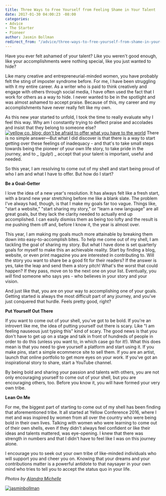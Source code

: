 ```yaml
---
title: Three Ways to Free Yourself from Feeling Shame in Your Talent
date: 2017-01-30 04:00:23 -08:00
categories:
- Advice
- The Starter
- Pioneer
author: Jasmin Bollman
redirect_from: "/advice/three-ways-to-free-yourself-from-shame-in-your-talent/"
---
```


Have you ever felt ashamed of your talent? Like you weren't good enough, like your accomplishments were nothing special, like you just wanted to hide?

Like many creative and entrepreneurial-minded women, you have probably felt the sting of imposter syndrome before. For me, I have been struggling with it my entire career. As a writer who is paid to think creatively and engage with others through social media, I have often used the fact that I work for others as a way to hide. I never wanted to be in the spotlight and was almost ashamed to accept praise. Because of this, my career and my accomplishments have never really felt like my own.

As this new year started to unfold, I took the time to really evaluate why I feel this way. Why am I constantly trying to deflect praise and accolades and insist that they belong to someone else?[![yellow co. blog: don't be afraid to offer what you have to the world](https://yellow-blog-images.imgix.net/2017/01/DSC0520.jpg)](https://yellow-blog-images.imgix.net/2017/01/DSC0520.jpg) There is no simple answer—But what I did discover is that there is a way to start getting over these feelings of inadequacy - and that's to take small steps towards being the pioneer of your own life story, to take pride in the journey, and to _ (gulp!) _ accept that your talent is important, useful and needed.

So this year, I am resolving to come out of my shell and start being proud of who I am and what I have to offer. But how do I start?

**Be a Goal-Getter**

I love the idea of a new year's resolution. It has always felt like a fresh start, with a brand new year stretching before me like a blank slate. The problem I've always had, though, is that I make my goals far too vague. Things like, "start a website,” "start sharing my story,” or "learn a new language” are all great goals, but they lack the clarity needed to actually end up accomplished. I can easily dismiss them as being too lofty and the result is me pushing them off and, before I know it, the year is almost over.

This year, I am making my goals much more attainable by breaking them down into easy-to-accomplish bites. To help me come out of my shell, I am tackling the goal of sharing my story. But what I have done is set quarterly goals for myself to make this an achievable reality. Start by finding a blog, website, or even print magazine you are interested in contributing to. Will the story you want to share be a good fit for their readers? If the answer is yes, take the leap and send them a story pitch! What's the worst that could happen? If they pass, move on to the next one on your list. Eventually, you _will_ find someone who says yes - who believes in your story and your vision.

And just like that, you are on your way to accomplishing one of your goals. Getting started is always the most difficult part of any journey, and you've just conquered that hurdle. Feels pretty good, right?

**Put Yourself Out There**

If you want to come out of your shell, you've got to be bold. If you're an introvert like me, the idea of putting yourself out there is scary. Like "I am feeling nauseous just typing this" kind of scary. The good news is that you don't have to get up on a stage and talk in front of hundreds of people in order to do this (unless you want to, in which case go for it!). What this does mean is that you need to give yourself a platform and start using it. If you make pins, start a simple ecommerce site to sell them. If you are an artist, launch that online portfolio to get more eyes on your work. If you've got an inspirational story to share, start a YouTube channel.

By being bold and sharing your passion and talents with others, you are not only encouraging yourself to come out of your shell, but you are encouraging others, too. Before you know it, you will have formed your very own tribe.

**Lean On Me**

For me, the biggest part of starting to come out of my shell has been finding that aforementioned tribe. It all started at Yellow Conference 2016, where I met and was inspired by women from all over the country who were being bold in their own lives. Talking with women who were learning to come out of their own shells, even if they didn't always feel confident or like their ideas and talents mattered, was eye-opening. I knew that there was strength in numbers and that I didn't have to feel like I was on this journey alone.

I encourage you to seek out your own tribe of like-minded individuals who will support you and cheer you on. Knowing that your dreams and your contributions matter is a powerful antidote to that naysayer in your own mind who tries to tell you to accept the status quo in your life.

_Photos by [Alandra Michelle](http://www.alandramichelle.com/)_

[![jasminbollman](https://yellow-blog-images.imgix.net/2017/01/JASMINBOLLMAN.jpg)](https://blog.rebel.com/author/jasmin/)
